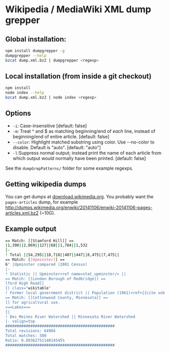 # Wikipedia / MediaWiki XML dump grepper

## Global installation: 
```bash
npm install dumpgrepper -g
dumpgrepper --help
bzcat dump.xml.bz2 | dumpgrepper <regexp>
```

## Local installation (from inside a git checkout)
```bash
npm install
node index --help
bzcat dump.xml.bz2 | node index <regexp>
```

## Options
- `-i`: Case-insensitive [default: false]
- `-m`: Treat ^ and $ as matching beginning/end of *each* line, instead of beginning/end of entire article. [default: false]
- `--color`: Highlight matched substring using color. Use --no-color to disable.  Default is "auto". [default: "auto"]
- `-l`:Suppress  normal  output;  instead  print the name of each article from which output would normally have been  printed. [default: false]

See the `dumpGrepPatterns/` folder for some example regexps.

## Getting wikipedia dumps
You can get dumps at [download.wikimedia.org](http://dumps.wikimedia.org/backup-index.html). You probably want the `pages-articles` dump, for example http://dumps.wikimedia.org/enwiki/20141106/enwiki-20141106-pages-articles.xml.bz2 (~10G).

## Example output
```bash
== Match: [[Stamford Hill]] ==
|1,390||2,069||127||68||1,784||1,532
|-
! Total ||54,295||18,718||407||447||8,475||7,475||
== Match: [[Upminster]] ==
6" |Upminster compared (2001 Census)
|-
! Statistic || Upminster<ref name=stat_upminster/> || 
== Match: [[London Borough of Redbridge]] ==
lford High Road]]
{| class="wikitable" 
! Former local government district || Population (1961)<ref>{{cite vob|name=R
== Match: [[Cottonwood County, Minnesota]] ==
]] for agricultural use.
===Lakes===
{|
! Des Moines River Watershed || Minnesota River Watershed
|- valign=top
################################################
Total revisions: 64904
Total matches: 580
Ratio: 0.8936275114014545%
################################################
```
